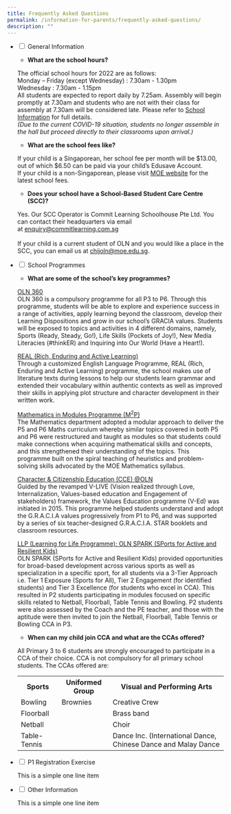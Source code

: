 ```yaml
---
title: Frequently Asked Questions
permalink: /information-for-parents/frequently-asked-questions/
description: ""
---
```

<ul class="jekyllcodex_accordion">
<li><input id="accordion1" type="checkbox" /> <label for="accordion1">General Information</label>
<div>
<ul>
<li><strong>What are the school hours?</strong></li>
</ul>
<p>The official school hours for 2022 are as follows:<br />Monday &ndash; Friday (except Wednesday) : 7.30am - 1.30pm<br />Wednesday : 7.30am - 1.15pm<br />All students are expected to report daily by 7.25am. Assembly will begin promptly at 7.30am and students who are not with their class for assembly at 7.30am will be considered late. Please refer to&nbsp;<a href="/school-information/general-information/school-hours" target="_blank" rel="noopener">School Information</a>&nbsp;for full details.<br /><em>(Due to the current COVID-19 situation, students no longer assemble in the hall but proceed directly to their classrooms upon arrival.)</em></p>
<ul>
<li><strong>What are the school fees like?</strong></li>
</ul>
<p>If your child is a Singaporean, her school fee per month will be $13.00, out of which $6.50 can be paid via your child&rsquo;s Edusave Account.<br />If your child is a non-Singaporean, please visit&nbsp;<a href="https://moe.gov.sg/fees-assistance-awards-scholarships/fees/" target="_blank" rel="noopener">MOE website</a>&nbsp;for the latest school fees.</p>
<ul>
<li><strong>Does your school have a School-Based Student Care Centre (SCC)?</strong></li>
</ul>
<p>Yes. Our SCC Operator is Commit Learning Schoolhouse Pte Ltd. You can contact their headquarters via email at&nbsp;<a href="mailto:enquiry@commitlearning.com.sg" target="">enquiry@commitlearning.com.sg</a><br /><br />If your child is a current student of OLN and you would like a place in the SCC, you can email us at&nbsp;<a href="mailto:chijoln@moe.edu.sg" target="">chijoln@moe.edu.sg</a>.</p>
</div>
</li>
<li><input id="accordion2" type="checkbox" /> <label for="accordion2">School Programmes</label>
<div>
<ul>
<li><strong>What are some of the school&rsquo;s key programmes?</strong></li>
</ul>
<p><u>OLN 360<br /></u>OLN 360 is a compulsory programme for all P3 to P6. Through this programme, students will be able to explore and experience success in a range of activities, apply learning beyond the classroom, develop their Learning Dispositions and grow in our school&rsquo;s GRACIA values. Students will be exposed to topics and activities in 4 different domains, namely, Sports (Ready, Steady, Go!), Life Skills (Pockets of Joy!), New Media Literacies (#thinkER) and Inquiring into Our World (Have a Heart!).</p>
<p><u>REAL (Rich, Enduring and Active Learning)<br /></u>Through a customized English Language Programme, REAL (Rich, Enduring and Active Learning) programme, the school makes use of literature texts during lessons to help our students learn grammar and extended their vocabulary within authentic contexts as well as improved their skills in applying plot structure and character development in their written work.</p>
<p><u>Mathematics in Modules Programme (M<sup>2</sup>P)<br /></u>The Mathematics department adopted a modular approach to deliver the P5 and P6 Maths curriculum whereby similar topics covered in both P5 and P6 were restructured and taught as modules so that students could make connections when acquiring mathematical skills and concepts, and this strengthened their understanding of the topics. This programme built on the spiral teaching of heuristics and problem-solving skills advocated by the MOE Mathematics syllabus.</p>
<p><u>Character &amp; Citizenship Education (CCE) @OLN<br /></u>Guided by the revamped V-LIVE (Vision realized through Love, Internalization, Values-based education and Engagement of stakeholders) framework, the Values Education programme (V-Ed) was initiated in 2015. This programme helped students understand and adopt the G.R.A.C.I.A values progressively from P1 to P6, and was supported by a series of six teacher-designed G.R.A.C.I.A. STAR booklets and classroom resources.&nbsp;</p>
<p><u>LLP (Learning for Life Programme): OLN SPARK (SPorts for Active and Resilient Kids)<br /></u>OLN SPARK (SPorts for Active and Resilient Kids) provided opportunities for broad-based development across various sports as well as specialization in a specific sport, for all students via a 3-Tier Approach i.e. Tier 1 Exposure (Sports for All), Tier 2 Engagement (for identified students) and Tier 3 Excellence (for students who excel in CCA). This resulted in P2 students participating in modules focused on specific skills related to Netball, Floorball, Table Tennis and Bowling. P2 students were also assessed by the Coach and the PE teacher, and those with the aptitude were then invited to join the Netball, Floorball, Table Tennis or Bowling CCA in P3.&nbsp;</p>
<ul>
<li><strong>When can my child join CCA and what are the CCAs offered?</strong></li>
</ul>
<p>All Primary 3 to 6 students are strongly encouraged to participate in a CCA of their choice. CCA is not compulsory for all primary school students. The CCAs offered are:</p>
<table>
<tbody>
<tr>
<th>Sports</th>
<th>Uniformed Group</th>
<th>Visual and Performing Arts</th>
</tr>
<tr>
<td>Bowling</td>
<td>Brownies</td>
<td>Creative Crew</td>
</tr>
<tr>
<td>Floorball</td>
<td>&nbsp;</td>
<td>Brass band</td>
</tr>
<tr>
<td>Netball</td>
<td>&nbsp;</td>
<td>Choir</td>
</tr>
<tr>
<td>Table-Tennis</td>
<td>&nbsp;</td>
<td>Dance Inc. (International Dance, Chinese Dance and Malay Dance</td>
</tr>
</tbody>
</table>
</div>
</li>
<li><input id="accordion3" type="checkbox" /> <label for="accordion3">P1 Registration Exercise</label>
<div>
<p>This is a simple one line item</p>
</div>
</li>
<li><input id="accordion4" type="checkbox" /> <label for="accordion4">Other Information</label>
<div>
<p>This is a simple one line item</p>
</div>
</li>
</ul>